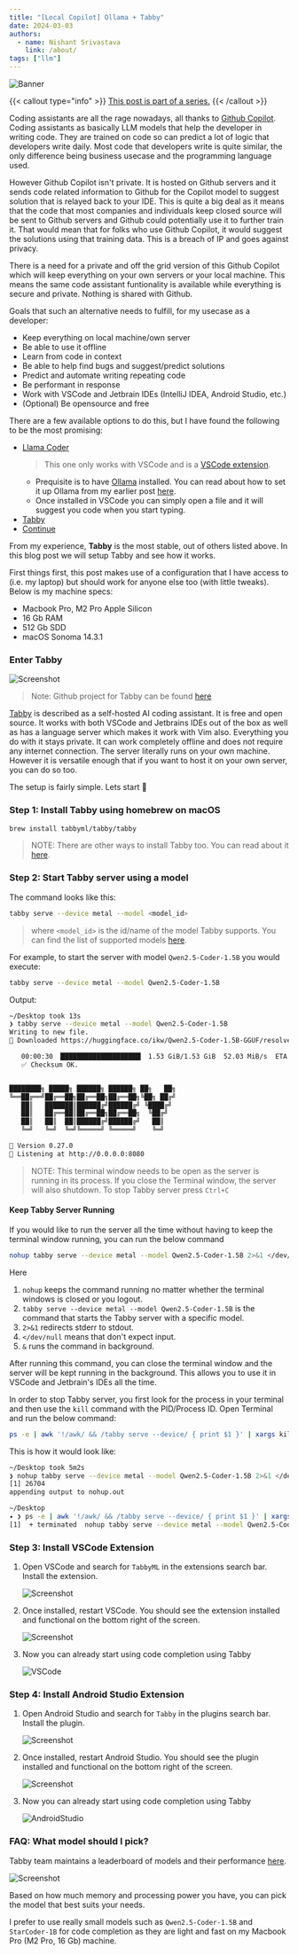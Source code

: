 ```yaml
---
title: "[Local Copilot] Ollama + Tabby"
date: 2024-03-03
authors:
  - name: Nishant Srivastava
    link: /about/
tags: ["llm"]
---
```


![Banner](banner.png)

<!--more-->

{{< callout type="info" >}}
[This post is part of a series.](/blog/llm/)
{{< /callout >}}

Coding assistants are all the rage nowadays, all thanks to [Github Copilot](https://github.com/features/copilot). Coding assistants as basically LLM models that help the developer in writing code. They are trained on code so can predict a lot of logic that developers write daily. Most code that developers write is quite similar, the only difference being business usecase and the programming language used.

However Github Copilot isn't private. It is hosted on Github servers and it sends code related information to Github for the Copilot model to suggest solution that is relayed back to your IDE. This is quite a big deal as it means that the code that most companies and individuals keep closed source will be sent to Github servers and Github could potentially use it to further train it. That would mean that for folks who use Github Copilot, it would suggest the solutions using that training data. This is a breach of IP and goes against privacy.

There is a need for a private and off the grid version of this Github Copilot which will keep everything on your own servers or your local machine. This means the same code assistant funtionality is available while everything is secure and private. Nothing is shared with Github.

Goals that such an alternative needs to fulfill, for my usecase as a developer:

- Keep everything on local machine/own server
- Be able to use it offline
- Learn from code in context
- Be able to help find bugs and suggest/predict solutions
- Predict and automate writing repeating code
- Be performant in response
- Work with VSCode and Jetbrain IDEs (IntelliJ IDEA, Android Studio, etc.)
- (Optional) Be opensource and free

There are a few available options to do this, but I have found the following to be the most promising:

- [Llama Coder](https://github.com/ex3ndr/llama-coder?tab=readme-ov-file#llama-coder)
  > This one only works with VSCode and is a [VSCode extension](https://marketplace.visualstudio.com/items?itemName=ex3ndr.llama-coder).
  - Prequisite is to have [Ollama](https://ollama.com/) installed. You can read about how to set it up Ollama from my earlier post [here](/blog/local-gpts-off-the-grid-on-your-machine/#oh-lama--setup-ollamahttpsollamaai).
  - Once installed in VSCode you can simply open a file and it will suggest you code when you start typing.
- [Tabby](https://tabby.tabbyml.com/)
- [Continue](https://continue.dev/)

From my experience, **Tabby** is the most stable, out of others listed above. In this blog post we will setup Tabby and see how it works.

First things first, this post makes use of a configuration that I have access to (i.e. my laptop) but should work for anyone else too (with little tweaks). Below is my machine specs:

- Macbook Pro, M2 Pro Apple Silicon
- 16 Gb RAM
- 512 Gb SDD
- macOS Sonoma 14.3.1

### Enter Tabby

![Screenshot](sc_1.png)

> Note: Github project for Tabby can be found [here](https://github.com/TabbyML/tabby)

[Tabby](https://tabby.tabbyml.com/) is described as a self-hosted AI coding assistant. It is free and open source. It works with both VSCode and Jetbrains IDEs out of the box as well as has a language server which makes it work with Vim also. Everything you do with it stays private. It can work completely offline and does not require any internet connection. The server literally runs on your own machine. However it is versatile enough that if you want to host it on your own server, you can do so too.

The setup is fairly simple. Lets start 🚀

### Step 1: Install Tabby using homebrew on macOS

```sh
brew install tabbyml/tabby/tabby
```

> NOTE: There are other ways to install Tabby too. You can read about it [here](https://tabby.tabbyml.com/docs/installation/).

### Step 2: Start Tabby server using a model

The command looks like this:

```sh
tabby serve --device metal --model <model_id>
```

> where `<model_id>` is the id/name of the model Tabby supports. You can find the list of supported models [here](https://tabby.tabbyml.com/docs/models/).

For example, to start the server with model `Qwen2.5-Coder-1.5B` you would execute:

```sh
tabby serve --device metal --model Qwen2.5-Coder-1.5B
```

Output:

```sh
~/Desktop took 13s
❯ tabby serve --device metal --model Qwen2.5-Coder-1.5B
Writing to new file.
🎯 Downloaded https://huggingface.co/ikw/Qwen2.5-Coder-1.5B-GGUF/resolve/main/qwen2.5-coder-1.5b-q8_0.gguf to /Users/<username>/.tabby/models/TabbyML/Qwen2.5-Coder-1.5B/ggml/model-00001-of-00001.gguf.tmp

   00:00:30 ▕████████████████████▏ 1.53 GiB/1.53 GiB  52.03 MiB/s  ETA 0s.
   ✅ Checksum OK.


████████╗ █████╗ ██████╗ ██████╗ ██╗   ██╗
╚══██╔══╝██╔══██╗██╔══██╗██╔══██╗╚██╗ ██╔╝
   ██║   ███████║██████╔╝██████╔╝ ╚████╔╝
   ██║   ██╔══██║██╔══██╗██╔══██╗  ╚██╔╝
   ██║   ██║  ██║██████╔╝██████╔╝   ██║
   ╚═╝   ╚═╝  ╚═╝╚═════╝ ╚═════╝    ╚═╝

📄 Version 0.27.0
🚀 Listening at http://0.0.0.0:8080
```

> NOTE: This terminal window needs to be open as the server is running in its process. If you close the Terminal window, the server will also shutdown. To stop Tabby server press `Ctrl+C`

#### Keep Tabby Server Running

If you would like to run the server all the time without having to keep the terminal window running, you can run the below command

```sh
nohup tabby serve --device metal --model Qwen2.5-Coder-1.5B 2>&1 </dev/null &
```

Here

1. `nohup` keeps the command running no matter whether the terminal windows is closed or you logout.
2. `tabby serve --device metal --model Qwen2.5-Coder-1.5B` is the command that starts the Tabby server with a specific model.
3. `2>&1` redirects stderr to stdout.
4. `</dev/null` means that don't expect input.
5. `&` runs the command in background.

After running this command, you can close the terminal window and the server will be kept running in the background. This allows you to use it in VSCode and Jetbrain's IDEs all the time.

In order to stop Tabby server, you first look for the process in your terminal and then use the `kill` command with the PID/Process ID. Open Terminal and run the below command:

```sh
ps -e | awk '!/awk/ && /tabby serve --device/ { print $1 }' | xargs kill
```

This is how it would look like:

```sh
~/Desktop took 5m2s
❯ nohup tabby serve --device metal --model Qwen2.5-Coder-1.5B 2>&1 </dev/null &
[1] 26704
appending output to nohup.out

~/Desktop
✦ ❯ ps -e | awk '!/awk/ && /tabby serve --device/ { print $1 }' | xargs kill
[1]  + terminated  nohup tabby serve --device metal --model Qwen2.5-Coder-1.5B 2>&1 < /dev/null
```

### Step 3: Install VSCode Extension

1. Open VSCode and search for `TabbyML` in the extensions search bar. Install the extension.

   ![Screenshot](sc_3.png)

1. Once installed, restart VSCode. You should see the extension installed and functional on the bottom right of the screen.

   ![Screenshot](sc_4.png)

1. Now you can already start using code completion using Tabby

   ![VSCode](vscode.gif)

### Step 4: Install Android Studio Extension

1. Open Android Studio and search for `Tabby` in the plugins search bar. Install the plugin.

   ![Screenshot](sc_5.png)

1. Once installed, restart Android Studio. You should see the plugin installed and functional on the bottom right of the screen.

   ![Screenshot](sc_6.png)

1. Now you can already start using code completion using Tabby

   ![AndroidStudio](androidstudio.gif)

### FAQ: What model should I pick?

Tabby team maintains a leaderboard of models and their performance [here](https://leaderboard.tabbyml.com/).

![Screenshot](sc_7.png)

Based on how much memory and processing power you have, you can pick the model that best suits your needs.

I prefer to use really small models such as `Qwen2.5-Coder-1.5B` and `StarCoder-1B` for code completion as they are light and fast on my Macbook Pro (M2 Pro, 16 Gb) machine.
